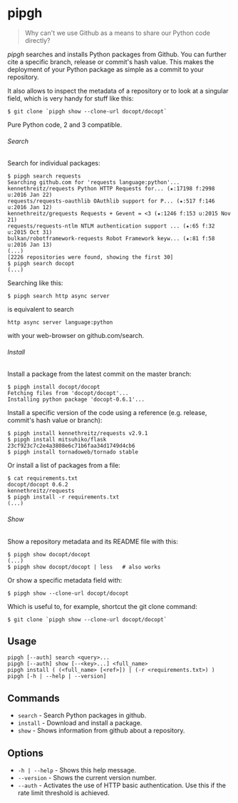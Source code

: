 # pipgh

> Why can't we use Github as a means to share our Python code directly?

*pipgh* searches and installs Python packages from Github. You can further
cite a specific branch, release or commit's hash value. This makes the
deployment of your Python package as simple as a commit to your repository.

It also allows to inspect the metadata of a repository or to
look at a singular field, which is very handy for stuff like this:

    $ git clone `pipgh show --clone-url docopt/docopt`

Pure Python code, 2 and 3 compatible.

###### Search

Search for individual packages:

    $ pipgh search requests
    Searching github.com for 'requests language:python'...
    kennethreitz/requests Python HTTP Requests for... (★:17198 f:2998 u:2016 Jan 22)
    requests/requests-oauthlib OAuthlib support for P... (★:517 f:146 u:2016 Jan 12)
    kennethreitz/grequests Requests + Gevent = <3 (★:1246 f:153 u:2015 Nov 21)
    requests/requests-ntlm NTLM authentication support ... (★:65 f:32 u:2015 Oct 31)
    bulkan/robotframework-requests Robot Framework keyw... (★:81 f:58 u:2016 Jan 13)
    (...)
    [2226 repositories were found, showing the first 30]
    $ pipgh search docopt
    (...)

Searching like this:

    $ pipgh search http async server

is equivalent to search

    http async server language:python

with your web-browser on github.com/search.

###### Install

Install a package from the latest commit on the master branch:

    $ pipgh install docopt/docopt
    Fetching files from 'docopt/docopt'...
    Installing python package 'docopt-0.6.1'...

Install a specific version of the code using a reference (e.g. release,
commit's hash value or branch):

    $ pipgh install kennethreitz/requests v2.9.1
    $ pipgh install mitsuhiko/flask 23cf923c7c2e4a3808e6c71b6faa34d1749d4cb6
    $ pipgh install tornadoweb/tornado stable

Or install a list of packages from a file:

    $ cat requirements.txt
    docopt/docopt 0.6.2
    kennethreitz/requests
    $ pipgh install -r requirements.txt
    (...)

###### Show

Show a repository metadata and its README file with this:

    $ pipgh show docopt/docopt
    (...)
    $ pipgh show docopt/docopt | less   # also works

Or show a specific metadata field with:

    $ pipgh show --clone-url docopt/docopt

Which is useful to, for example, shortcut the git clone command:

    $ git clone `pipgh show --clone-url docopt/docopt`

## Usage

    pipgh [--auth] search <query>...
    pipgh [--auth] show [--<key>...] <full_name>
    pipgh install ( (<full_name> [<ref>]) | (-r <requirements.txt>) )
    pipgh [-h | --help | --version]

## Commands

* `search` - Search Python packages in github.
* `install` - Download and install a package.
* `show` - Shows information from github about a repository.

## Options

* `-h | --help` - Shows this help message.
* `--version` - Shows the current version number.
* `--auth` - Activates the use of HTTP basic authentication. Use this if the rate limit threshold is achieved.
